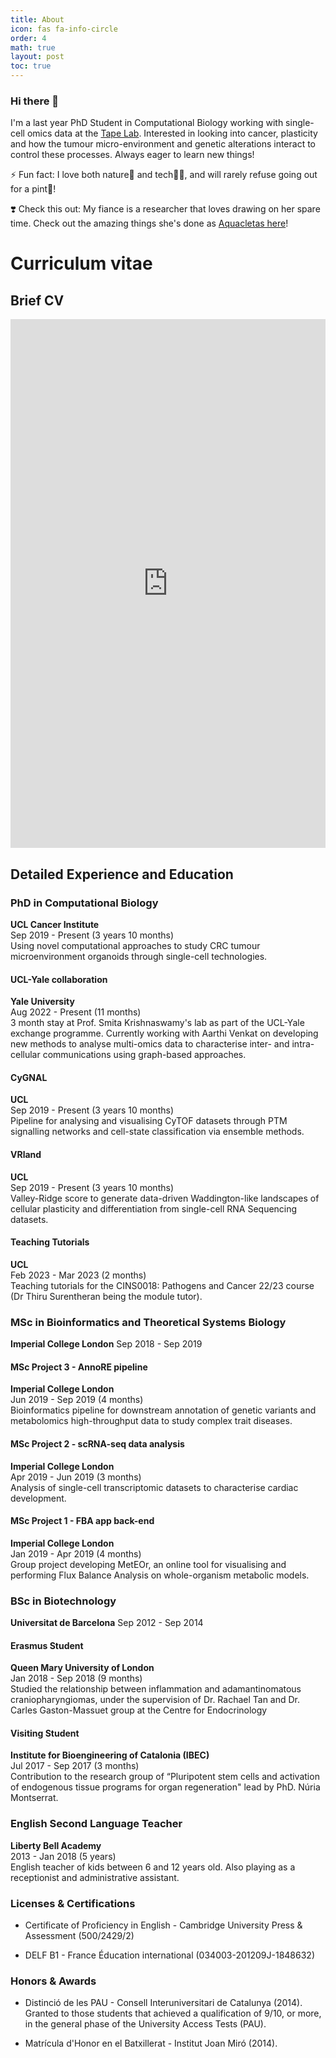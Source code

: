 ```yaml
---
title: About
icon: fas fa-info-circle
order: 4
math: true
layout: post
toc: true
---
```


### Hi there 👋

I'm a last year PhD Student in Computational Biology working with single-cell omics data at the [Tape Lab](http://tape-lab.com/).
Interested in looking into cancer, plasticity and how the tumour micro-environment and genetic alterations interact to control these processes.
Always eager to learn new things!

⚡  Fun fact: I love both nature🌿 and tech👨‍💻, and will rarely refuse going out for a pint🍻!

❣️  Check this out: My fiance is a researcher that loves drawing on her spare time. Check out the amazing things she's done as [Aquacletas here](https://aquacletas.github.io/)!


# Curriculum vitae

## Brief CV

<iframe src="https://docs.google.com/gview?url=https://raw.githubusercontent.com/FerranC96/FerranC96.github.io/main/assets/FerranCardoso_23CV.pdf&embedded=true" style="width:600px; height:846px; max-width: 100%" frameborder="0"></iframe> 

## Detailed Experience and Education

<!-- - **Occupation:** Computational PhD Student
- **Institution:** UCL's Cancer Institute
- **Location:** London, England, United Kingdom
- **Interests:** Cancer, plasticity, tumour micro-environment and genetic alterations
- **Projects:**
  - Developed a pipeline for analyzing and visualizing CyTOF datasets through PTM signaling networks and cell-state classification via ensemble methods (Sep 2019 - Present).
  - Worked on Valley-Ridge score and single-cell Waddington-like landscapes (Sep 2019 - Present).
  - Used novel computational approaches to study CRC tumour microenvironment organoids through single-cell technologies (Sep 2019 - Present).
  - Taught tutorials for the CINS0018: Pathogens and Cancer 22/23 course (Feb 2023 - Mar 2023).
  - Participated in a UCL-Yale exchange program and worked on developing new methods to analyze multi-omics data to characterize inter- and intra-cellular communications using graph-based approaches (Aug 2022 - Oct 2022).
- **Education:**
  - PhD in Computational Biology at UCL Cancer Institute (Sep 2019 - Present)
  - MSc Project 3 - AnnoRE pipeline at Imperial College London (Jun 2019 - Sep 2019)
  - MSc Project 2 - scRNA-seq data analysis at Imperial College London (Apr 2019 - Jun 2019)
  - MSc Project 1 - FBA app back-end at Imperial College London (Jan 2019 - Apr 2019) -->


### PhD in Computational Biology
**UCL Cancer Institute**  
Sep 2019 - Present (3 years 10 months)  
Using novel computational approaches to study CRC tumour microenvironment organoids through single-cell technologies.

#### UCL-Yale collaboration
**Yale University**  
Aug 2022 - Present (11 months)  
3 month stay at Prof. Smita Krishnaswamy's lab as part of the UCL-Yale exchange programme. Currently working with Aarthi Venkat on developing new methods to analyse multi-omics data to characterise inter- and intra-cellular communications using graph-based approaches.

#### CyGNAL
**UCL**  
Sep 2019 - Present (3 years 10 months)  
Pipeline for analysing and visualising CyTOF datasets through PTM signalling networks and cell-state classification via ensemble methods.

#### VRland
**UCL**  
Sep 2019 - Present (3 years 10 months)  
Valley-Ridge score to generate data-driven Waddington-like landscapes of cellular plasticity and differentiation from single-cell RNA Sequencing datasets.

#### Teaching Tutorials
**UCL**  
Feb 2023 - Mar 2023 (2 months)  
Teaching tutorials for the CINS0018: Pathogens and Cancer 22/23 course (Dr Thiru Surentheran being the module tutor).

### MSc in Bioinformatics and Theoretical Systems Biology
**Imperial College London**
Sep 2018 - Sep 2019

#### MSc Project 3 - AnnoRE pipeline
**Imperial College London**  
Jun 2019 - Sep 2019 (4 months)  
Bioinformatics pipeline for downstream annotation of genetic variants and metabolomics high-throughput data to study complex trait diseases.

#### MSc Project 2 - scRNA-seq data analysis
**Imperial College London**  
Apr 2019 - Jun 2019 (3 months)  
Analysis of single-cell transcriptomic datasets to characterise cardiac development.

#### MSc Project 1 - FBA app back-end
**Imperial College London**  
Jan 2019 - Apr 2019 (4 months)  
Group project developing MetEOr, an online tool for visualising and performing Flux Balance Analysis on whole-organism metabolic models.

### BSc in Biotechnology
**Universitat de Barcelona**
Sep 2012 - Sep 2014

#### Erasmus Student
**Queen Mary University of London**  
Jan 2018 - Sep 2018 (9 months)  
Studied the relationship between inflammation and adamantinomatous craniopharyngiomas, under the supervision of Dr. Rachael Tan and Dr. Carles Gaston-Massuet group at the Centre for Endocrinology

#### Visiting Student
**Institute for Bioengineering of Catalonia (IBEC)**  
Jul 2017 - Sep 2017 (3 months)  
Contribution to the research group of “Pluripotent stem cells and activation of endogenous tissue programs for organ regeneration" lead by PhD. Núria Montserrat.

### English Second Language Teacher
**Liberty Bell Academy**  
2013 - Jan 2018 (5 years)  
English teacher of kids between 6 and 12 years old. Also playing as a receptionist and administrative assistant.

### Licenses & Certifications

- Certificate of Proficiency in English - Cambridge University Press & Assessment (500/2429/2)

- DELF B1 - France Éducation international (034003-201209J-1848632)

### Honors & Awards

- Distinció de les PAU - Consell Interuniversitari de Catalunya (2014). Granted to those students that achieved a qualification of 9/10, or more, in the general phase of the University Access Tests (PAU).

- Matrícula d'Honor en el Batxillerat - Institut Joan Miró (2014).



<!-- Badge test:
{{ site.linkedin_badge }} -->

<a rel="me" href="https://fosstodon.org/@ferranc96"></a>
